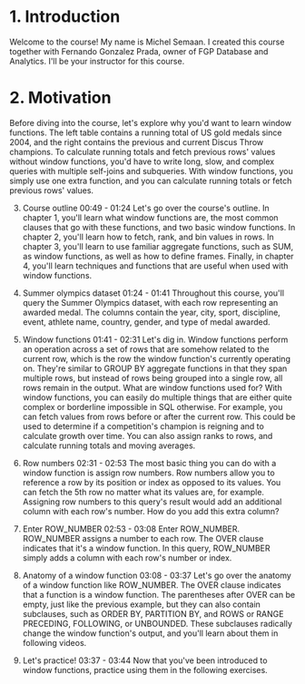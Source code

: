 # 1. Introduction

Welcome to the course! My name is Michel Semaan. I created this course together with Fernando Gonzalez Prada, owner of FGP Database and Analytics. I'll be your instructor for this course.

# 2. Motivation

Before diving into the course, let's explore why you'd want to learn window functions. The left table contains a running total of US gold medals since 2004, and the right contains the previous and current Discus Throw champions. To calculate running totals and fetch previous rows' values without window functions, you'd have to write long, slow, and complex queries with multiple self-joins and subqueries. With window functions, you simply use one extra function, and you can calculate running totals or fetch previous rows' values.


3. Course outline
00:49 - 01:24
Let's go over the course's outline. In chapter 1, you'll learn what window functions are, the most common clauses that go with these functions, and two basic window functions. In chapter 2, you'll learn how to fetch, rank, and bin values in rows. In chapter 3, you'll learn to use familiar aggregate functions, such as SUM, as window functions, as well as how to define frames. Finally, in chapter 4, you'll learn techniques and functions that are useful when used with window functions.

4. Summer olympics dataset
01:24 - 01:41
Throughout this course, you'll query the Summer Olympics dataset, with each row representing an awarded medal. The columns contain the year, city, sport, discipline, event, athlete name, country, gender, and type of medal awarded.

5. Window functions
01:41 - 02:31
Let's dig in. Window functions perform an operation across a set of rows that are somehow related to the current row, which is the row the window function's currently operating on. They're similar to GROUP BY aggregate functions in that they span multiple rows, but instead of rows being grouped into a single row, all rows remain in the output. What are window functions used for? With window functions, you can easily do multiple things that are either quite complex or borderline impossible in SQL otherwise. For example, you can fetch values from rows before or after the current row. This could be used to determine if a competition's champion is reigning and to calculate growth over time. You can also assign ranks to rows, and calculate running totals and moving averages.

6. Row numbers
02:31 - 02:53
The most basic thing you can do with a window function is assign row numbers. Row numbers allow you to reference a row by its position or index as opposed to its values. You can fetch the 5th row no matter what its values are, for example. Assigning row numbers to this query's result would add an additional column with each row's number. How do you add this extra column?

7. Enter ROW_NUMBER
02:53 - 03:08
Enter ROW_NUMBER. ROW_NUMBER assigns a number to each row. The OVER clause indicates that it's a window function. In this query, ROW_NUMBER simply adds a column with each row's number or index.

8. Anatomy of a window function
03:08 - 03:37
Let's go over the anatomy of a window function like ROW_NUMBER. The OVER clause indicates that a function is a window function. The parentheses after OVER can be empty, just like the previous example, but they can also contain subclauses, such as ORDER BY, PARTITION BY, and ROWS or RANGE PRECEDING, FOLLOWING, or UNBOUNDED. These subclauses radically change the window function's output, and you'll learn about them in following videos.

9. Let's practice!
03:37 - 03:44
Now that you've been introduced to window functions, practice using them in the following exercises.
